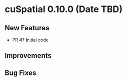 # cuSpatial 0.10.0 (Date TBD)

## New Features

- PR #7 Initial code

## Improvements

## Bug Fixes
